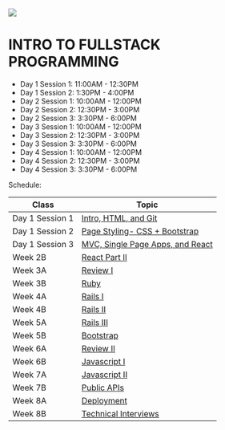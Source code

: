 # <img src="https://www.research.ibm.com/university/cas/benelux/images/eye-bee-m.gif" >

# INTRO TO FULLSTACK PROGRAMMING

- Day 1 Session 1: 11:00AM - 12:30PM
- Day 1 Session 2: 1:30PM - 4:00PM
- Day 2 Session 1: 10:00AM - 12:00PM
- Day 2 Session 2: 12:30PM - 3:00PM
- Day 2 Session 3: 3:30PM - 6:00PM
- Day 3 Session 1: 10:00AM - 12:00PM
- Day 3 Session 2: 12:30PM - 3:00PM
- Day 3 Session 3: 3:30PM - 6:00PM
- Day 4 Session 1: 10:00AM - 12:00PM
- Day 4 Session 2: 12:30PM - 3:00PM
- Day 4 Session 3: 3:30PM - 6:00PM


Schedule:

| Class | Topic |
|-----|------|
| Day 1 Session 1| [Intro, HTML, and Git](intro/lecture-notes.md)
| Day 1 Session 2 | [Page Styling- CSS + Bootstrap](css-1/lecture-notes.md)
| Day 1 Session 3 | [MVC, Single Page Apps, and React](css-2)
| Week 2B | [React Part II](git)
| Week 3A | [Review I](review-1)
| Week 3B | [Ruby](ruby)
| Week 4A | [Rails I](rails-1)
| Week 4B | [Rails II](rails-2)
| Week 5A | [Rails III](rails-3)
| Week 5B | [Bootstrap](bootstrap)
| Week 6A | [Review II](review-2)
| Week 6B | [Javascript I](javascript-1)
| Week 7A | [Javascript II](javascript-2)
| Week 7B | [Public APIs](public-apis)
| Week 8A | [Deployment](deployment)
| Week 8B | [Technical Interviews](technical-interview)
